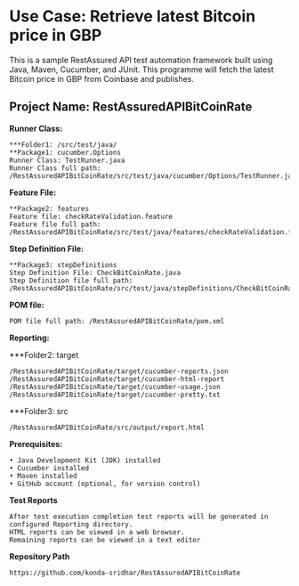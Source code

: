 # Use Case:   Retrieve latest Bitcoin price in GBP

This is a sample RestAssured API test automation framework built using Java, Maven, Cucumber, and JUnit.
This programme will fetch the latest Bitcoin price in GBP from Coinbase and publishes.


## Project Name:  RestAssuredAPIBitCoinRate


**Runner Class:** 
```
***Folder1: /src/test/java/
**Package1: cucumber.Options
Runner Class: TestRunner.java
Runner Class full path: /RestAssuredAPIBitCoinRate/src/test/java/cucumber/Options/TestRunner.java
```

**Feature File:**
```
**Package2: features
Feature file: checkRateValidation.feature
Feature file full path: /RestAssuredAPIBitCoinRate/src/test/java/features/checkRateValidation.feature
```


**Step Definition File:**
```
**Package3: stepDefinitions
Step Definition File: CheckBitCoinRate.java
Step Definition file full path: /RestAssuredAPIBitCoinRate/src/test/java/stepDefinitions/CheckBitCoinRate.java
```


**POM file:**
```
POM file full path: /RestAssuredAPIBitCoinRate/pom.xml
```


**Reporting:**

***Folder2: target
```
/RestAssuredAPIBitCoinRate/target/cucumber-reports.json
/RestAssuredAPIBitCoinRate/target/cucumber-html-report
/RestAssuredAPIBitCoinRate/target/cucumber-usage.json
/RestAssuredAPIBitCoinRate/target/cucumber-pretty.txt
```


***Folder3: src
```
/RestAssuredAPIBitCoinRate/src/output/report.html
```

**Prerequisites:**
```
• Java Development Kit (JDK) installed
• Cucumber installed
• Maven installed
• GitHub account (optional, for version control)
```

**Test Reports**
```
After test execution completion test reports will be generated in configured Reporting directory.
HTML reports can be viewed in a web browser.
Remaining reports can be viewed in a text editor
```
**Repository Path**
```
https://github.com/konda-sridhar/RestAssuredAPIBitCoinRate
```
